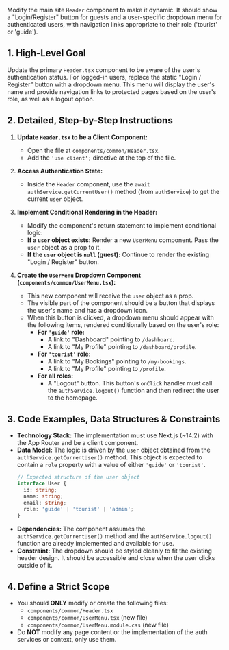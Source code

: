 Modify the main site `Header` component to make it dynamic. It should show a "Login/Register" button for guests and a user-specific dropdown menu for authenticated users, with navigation links appropriate to their role ('tourist' or 'guide').

## 1. High-Level Goal

Update the primary `Header.tsx` component to be aware of the user's authentication status. For logged-in users, replace the static "Login / Register" button with a dropdown menu. This menu will display the user's name and provide navigation links to protected pages based on the user's role, as well as a logout option.

## 2. Detailed, Step-by-Step Instructions

1.  **Update `Header.tsx` to be a Client Component:**
    * Open the file at `components/common/Header.tsx`.
    * Add the `'use client';` directive at the top of the file.

2.  **Access Authentication State:**
    * Inside the `Header` component, use the `await authService.getCurrentUser()` method (from `authService`) to get the current `user` object.

3.  **Implement Conditional Rendering in the Header:**
    * Modify the component's return statement to implement conditional logic:
    * **If a `user` object exists:** Render a new `UserMenu` component. Pass the `user` object as a prop to it.
    * **If the `user` object is `null` (guest):** Continue to render the existing "Login / Register" button.

4.  **Create the `UserMenu` Dropdown Component (`components/common/UserMenu.tsx`):**
    * This new component will receive the `user` object as a prop.
    * The visible part of the component should be a button that displays the user's name and has a dropdown icon.
    * When this button is clicked, a dropdown menu should appear with the following items, rendered conditionally based on the user's role:
        * **For `'guide'` role:**
            * A link to "Dashboard" pointing to `/dashboard`.
            * A link to "My Profile" pointing to `/dashboard/profile`.
        * **For `'tourist'` role:**
            * A link to "My Bookings" pointing to `/my-bookings`.
            * A link to "My Profile" pointing to `/profile`.
        * **For all roles:**
            * A "Logout" button. This button's `onClick` handler must call the `authService.logout()` function and then redirect the user to the homepage.

## 3. Code Examples, Data Structures & Constraints

* **Technology Stack:** The implementation must use Next.js (~14.2) with the App Router and be a client component.
* **Data Model:** The logic is driven by the `user` object obtained from the `authService.getCurrentUser()` method. This object is expected to contain a `role` property with a value of either `'guide'` or `'tourist'`.
    ```typescript
    // Expected structure of the user object
    interface User {
      id: string;
      name: string;
      email: string;
      role: 'guide' | 'tourist' | 'admin';
    }
    ```
* **Dependencies:** The component assumes the `authService.getCurrentUser()` method and the `authService.logout()` function are already implemented and available for use.
* **Constraint:** The dropdown should be styled cleanly to fit the existing header design. It should be accessible and close when the user clicks outside of it.

## 4. Define a Strict Scope

* You should **ONLY** modify or create the following files:
    * `components/common/Header.tsx`
    * `components/common/UserMenu.tsx` (new file)
    * `components/common/UserMenu.module.css` (new file)
* Do **NOT** modify any page content or the implementation of the auth services or context, only use them.